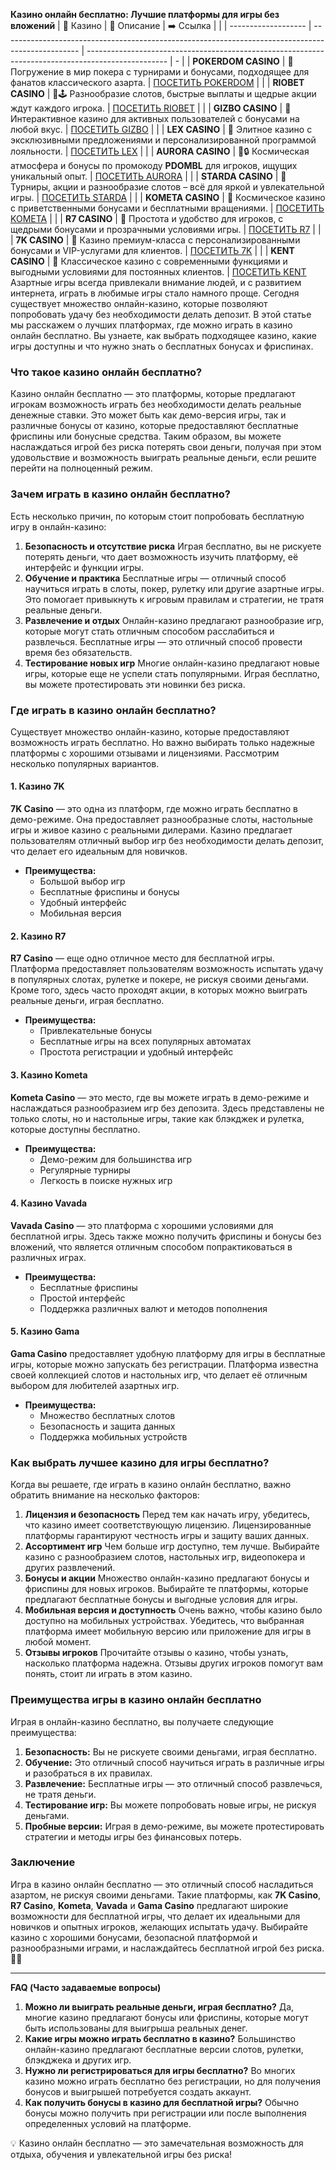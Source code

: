 **Казино онлайн бесплатно: Лучшие платформы для игры без вложений**
| 🎰 Казино           | 📜 Описание                                                                                       | ➡️ Ссылка                                                                                          |   |
| ------------------- | ------------------------------------------------------------------------------------------------- | -------------------------------------------------------------------------------------------------- | - |
| **POKERDOM CASINO** | 🎲 Погружение в мир покера с турнирами и бонусами, подходящее для фанатов классического азарта.   | [ПОСЕТИТЬ POKERDOM](https://brandplay.link/FwVc4f)                                                 |   |
| **RIOBET CASINO**   | 🌟🕹️ Разнообразие слотов, быстрые выплаты и щедрые акции ждут каждого игрока.                    | [ПОСЕТИТЬ RIOBET](https://brandplay.link/TnjsxFvH)                                                 |   |
| **GIZBO CASINO**    | 🚀 Интерактивное казино для активных пользователей с бонусами на любой вкус.                      | [ПОСЕТИТЬ GIZBO](https://brandplay.link/rvzLrVLp)                                                  |   |
| **LEX CASINO**      | 🎰 Элитное казино с эксклюзивными предложениями и персонализированной программой лояльности.      | [ПОСЕТИТЬ LEX](https://brandplay.link/VMqNXPFs)                                                    |   |
| **AURORA CASINO**   | 🌌🔒 Космическая атмосфера и бонусы по промокоду **PDOMBL** для игроков, ищущих уникальный опыт. | [ПОСЕТИТЬ AURORA](https://10trafic-stat2.com/click/668546556bcc6313411604bc/6766/13031/subaccount) |   |
| **STARDA CASINO**   | 🌠 Турниры, акции и разнообразие слотов – всё для яркой и увлекательной игры.                     | [ПОСЕТИТЬ STARDA](https://brandplay.link/HDcDrxLk)                                                 |   |
| **KOMETA CASINO**   | 💫 Космическое казино с приветственными бонусами и бесплатными вращениями.                        | [ПОСЕТИТЬ KOMETA](https://brandplay.link/jHzFFYGv)                                                 |   |
| **R7 CASINO**       | 🎯 Простота и удобство для игроков, с щедрыми бонусами и прозрачными условиями игры.              | [ПОСЕТИТЬ R7](https://brandplay.link/dByFXP7h)                                                     |   |
| **7K CASINO**       | 💎 Казино премиум-класса с персонализированными бонусами и VIP-услугами для клиентов.             | [ПОСЕТИТЬ 7K](https://brandplay.link/dd46bNgD)                                                     |   |
| **KENT CASINO**     | 🎲 Классическое казино с современными функциями и выгодными условиями для постоянных клиентов.    | [ПОСЕТИТЬ KENT](https://brandplay.link/XRH1g6Vb)      
Азартные игры всегда привлекали внимание людей, и с развитием интернета, играть в любимые игры стало намного проще. Сегодня существует множество онлайн-казино, которые позволяют попробовать удачу без необходимости делать депозит. В этой статье мы расскажем о лучших платформах, где можно играть в казино онлайн бесплатно. Вы узнаете, как выбрать подходящее казино, какие игры доступны и что нужно знать о бесплатных бонусах и фриспинах.





### Что такое казино онлайн бесплатно?

Казино онлайн бесплатно — это платформы, которые предлагают игрокам возможность играть без необходимости делать реальные денежные ставки. Это может быть как демо-версия игры, так и различные бонусы от казино, которые предоставляют бесплатные фриспины или бонусные средства. Таким образом, вы можете наслаждаться игрой без риска потерять свои деньги, получая при этом удовольствие и возможность выиграть реальные деньги, если решите перейти на полноценный режим.

### Зачем играть в казино онлайн бесплатно?

Есть несколько причин, по которым стоит попробовать бесплатную игру в онлайн-казино:

1. **Безопасность и отсутствие риска**
   Играя бесплатно, вы не рискуете потерять деньги, что дает возможность изучить платформу, её интерфейс и функции игры.
2. **Обучение и практика**
   Бесплатные игры — отличный способ научиться играть в слоты, покер, рулетку или другие азартные игры. Это помогает привыкнуть к игровым правилам и стратегии, не тратя реальные деньги.
3. **Развлечение и отдых**
   Онлайн-казино предлагают разнообразие игр, которые могут стать отличным способом расслабиться и развлечься. Бесплатные игры — это отличный способ провести время без обязательств.
4. **Тестирование новых игр**
   Многие онлайн-казино предлагают новые игры, которые еще не успели стать популярными. Играя бесплатно, вы можете протестировать эти новинки без риска.

### Где играть в казино онлайн бесплатно?

Существует множество онлайн-казино, которые предоставляют возможность играть бесплатно. Но важно выбирать только надежные платформы с хорошими отзывами и лицензиями. Рассмотрим несколько популярных вариантов.

#### 1. **Казино 7K**

**7K Casino** — это одна из платформ, где можно играть бесплатно в демо-режиме. Она предоставляет разнообразные слоты, настольные игры и живое казино с реальными дилерами. Казино предлагает пользователям отличный выбор игр без необходимости делать депозит, что делает его идеальным для новичков.

* **Преимущества:**
  * Большой выбор игр
  * Бесплатные фриспины и бонусы
  * Удобный интерфейс
  * Мобильная версия

#### 2. **Казино R7**

**R7 Casino** — еще одно отличное место для бесплатной игры. Платформа предоставляет пользователям возможность испытать удачу в популярных слотах, рулетке и покере, не рискуя своими деньгами. Кроме того, здесь часто проходят акции, в которых можно выиграть реальные деньги, играя бесплатно.

* **Преимущества:**
  * Привлекательные бонусы
  * Бесплатные игры на всех популярных автоматах
  * Простота регистрации и удобный интерфейс

#### 3. **Казино Kometa**

**Kometa Casino** — это место, где вы можете играть в демо-режиме и наслаждаться разнообразием игр без депозита. Здесь представлены не только слоты, но и настольные игры, такие как блэкджек и рулетка, которые доступны бесплатно.

* **Преимущества:**
  * Демо-режим для большинства игр
  * Регулярные турниры
  * Легкость в поиске нужных игр

#### 4. **Казино Vavada**

**Vavada Casino** — это платформа с хорошими условиями для бесплатной игры. Здесь также можно получить фриспины и бонусы без вложений, что является отличным способом попрактиковаться в различных играх.

* **Преимущества:**
  * Бесплатные фриспины
  * Простой интерфейс
  * Поддержка различных валют и методов пополнения

#### 5. **Казино Gama**

**Gama Casino** предоставляет удобную платформу для игры в бесплатные игры, которые можно запускать без регистрации. Платформа известна своей коллекцией слотов и настольных игр, что делает её отличным выбором для любителей азартных игр.

* **Преимущества:**
  * Множество бесплатных слотов
  * Безопасность и защита данных
  * Поддержка мобильных устройств

### Как выбрать лучшее казино для игры бесплатно?

Когда вы решаете, где играть в казино онлайн бесплатно, важно обратить внимание на несколько факторов:

1. **Лицензия и безопасность**
   Перед тем как начать игру, убедитесь, что казино имеет соответствующую лицензию. Лицензированные платформы гарантируют честность игры и защиту ваших данных.
2. **Ассортимент игр**
   Чем больше игр доступно, тем лучше. Выбирайте казино с разнообразием слотов, настольных игр, видеопокера и других развлечений.
3. **Бонусы и акции**
   Множество онлайн-казино предлагают бонусы и фриспины для новых игроков. Выбирайте те платформы, которые предлагают бесплатные бонусы и выгодные условия для игры.
4. **Мобильная версия и доступность**
   Очень важно, чтобы казино было доступно на мобильных устройствах. Убедитесь, что выбранная платформа имеет мобильную версию или приложение для игры в любой момент.
5. **Отзывы игроков**
   Прочитайте отзывы о казино, чтобы узнать, насколько платформа надежна. Отзывы других игроков помогут вам понять, стоит ли играть в этом казино.

### Преимущества игры в казино онлайн бесплатно

Играя в онлайн-казино бесплатно, вы получаете следующие преимущества:

1. **Безопасность:** Вы не рискуете своими деньгами, играя бесплатно.
2. **Обучение:** Это отличный способ научиться играть в различные игры и разобраться в их правилах.
3. **Развлечение:** Бесплатные игры — это отличный способ развлечься, не тратя деньги.
4. **Тестирование игр:** Вы можете попробовать новые игры, не рискуя деньгами.
5. **Пробные версии:** Играя в демо-режиме, вы можете протестировать стратегии и методы игры без финансовых потерь.

### Заключение

Игра в казино онлайн бесплатно — это отличный способ насладиться азартом, не рискуя своими деньгами. Такие платформы, как **7K Casino**, **R7 Casino**, **Kometa**, **Vavada** и **Gama Casino** предлагают широкие возможности для бесплатной игры, что делает их идеальными для новичков и опытных игроков, желающих испытать удачу. Выбирайте казино с хорошими бонусами, безопасной платформой и разнообразными играми, и наслаждайтесь бесплатной игрой без риска. 🎉🎰

***

**FAQ (Часто задаваемые вопросы)**

1. **Можно ли выиграть реальные деньги, играя бесплатно?**
   Да, многие казино предлагают бонусы или фриспины, которые могут быть использованы для выигрыша реальных денег.
2. **Какие игры можно играть бесплатно в казино?**
   Большинство онлайн-казино предлагают бесплатные версии слотов, рулетки, блэкджека и других игр.
3. **Нужно ли регистрироваться для игры бесплатно?**
   Во многих казино можно играть бесплатно без регистрации, но для получения бонусов и выигрышей потребуется создать аккаунт.
4. **Как получить бонусы в казино для бесплатной игры?**
   Обычно бонусы можно получить при регистрации или после выполнения определенных условий на платформе.

💡 Казино онлайн бесплатно — это замечательная возможность для отдыха, обучения и увлекательной игры без риска!
